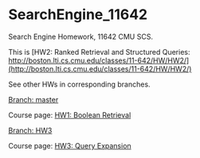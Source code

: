 # SearchEngine_11642
Search Engine Homework, 11642 CMU SCS.

This is [HW2: Ranked Retrieval and Structured Queries: http://boston.lti.cs.cmu.edu/classes/11-642/HW/HW2/](http://boston.lti.cs.cmu.edu/classes/11-642/HW/HW2/)

See other HWs in corresponding branches.

[Branch: master](https://github.com/PatwinchIR/SearchEngine_11642/tree/master)

Course page: [HW1: Boolean Retrieval](http://boston.lti.cs.cmu.edu/classes/11-642/HW/HW1/)



[Branch: HW3](https://github.com/PatwinchIR/SearchEngine_11642/tree/HW3)

Course page: [HW3: Query Expansion](http://boston.lti.cs.cmu.edu/classes/11-642/HW/HW3/)

